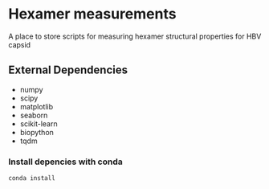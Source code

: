 # Hexamer measurements
A place to store scripts for measuring hexamer structural properties for HBV capsid

## External Dependencies
* numpy
* scipy
* matplotlib
* seaborn
* scikit-learn
* biopython
* tqdm

### Install depencies with conda
```bash
conda install
```

